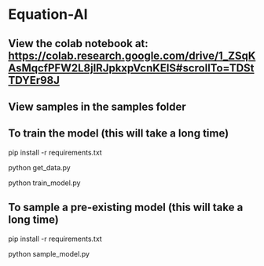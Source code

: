 # Equation-AI

## View the colab notebook at: https://colab.research.google.com/drive/1_ZSqKAsMqcfPFW2L8jlRJpkxpVcnKEIS#scrollTo=TDStTDYEr98J

## View samples in the samples folder

## To train the model (this will take a long time)

pip install -r requirements.txt

python get_data.py

python train_model.py

## To sample a pre-existing model (this will take a long time)

pip install -r requirements.txt

python sample_model.py
